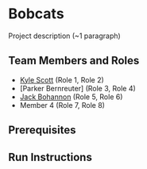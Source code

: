 # Bobcats

Project description (~1 paragraph)

## Team Members and Roles

* [Kyle Scott](https://github.com/kyle512/CIS350-HW2-Scott.git) (Role 1, Role 2)
* [Parker Bernreuter] (Role 3, Role 4)
* [Jack Bohannon](https://github.com/jackbohan12/CIS350-HW2-Bohannon) (Role 5, Role 6)
* Member 4 (Role 7, Role 8)

## Prerequisites

## Run Instructions
